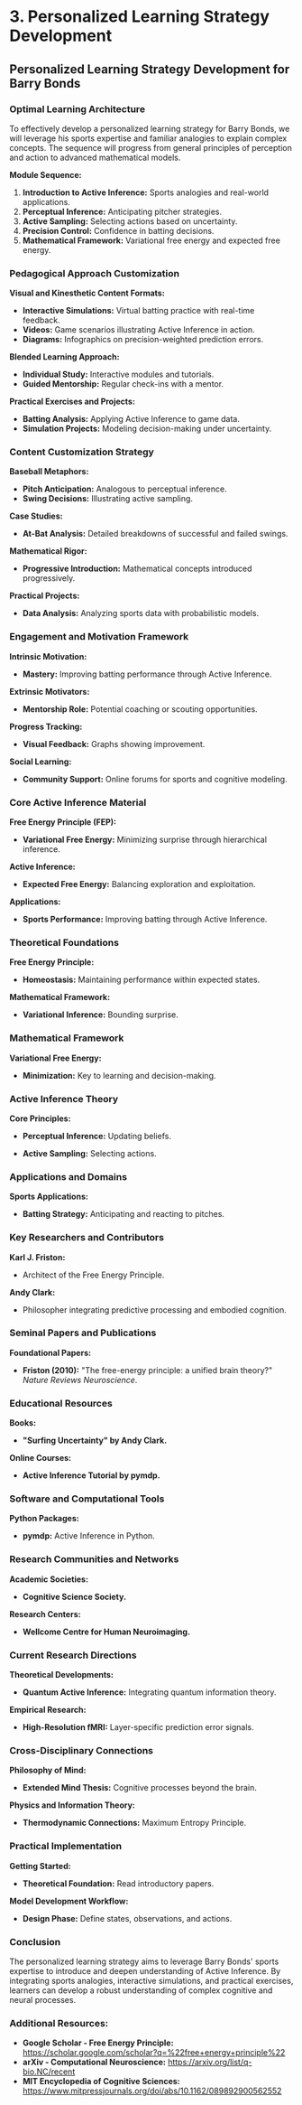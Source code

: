 # 3. Personalized Learning Strategy Development

## **Personalized Learning Strategy Development for Barry Bonds**

### **Optimal Learning Architecture**

To effectively develop a personalized learning strategy for Barry Bonds, we will leverage his sports expertise and familiar analogies to explain complex concepts. The sequence will progress from general principles of perception and action to advanced mathematical models.

**Module Sequence:**

1. **Introduction to Active Inference:** Sports analogies and real-world applications.
2. **Perceptual Inference:** Anticipating pitcher strategies.
3. **Active Sampling:** Selecting actions based on uncertainty.
4. **Precision Control:** Confidence in batting decisions.
5. **Mathematical Framework:** Variational free energy and expected free energy.

### **Pedagogical Approach Customization**

**Visual and Kinesthetic Content Formats:**

- **Interactive Simulations:** Virtual batting practice with real-time feedback.
- **Videos:** Game scenarios illustrating Active Inference in action.
- **Diagrams:** Infographics on precision-weighted prediction errors.

**Blended Learning Approach:**

- **Individual Study:** Interactive modules and tutorials.
- **Guided Mentorship:** Regular check-ins with a mentor.

**Practical Exercises and Projects:**

- **Batting Analysis:** Applying Active Inference to game data.
- **Simulation Projects:** Modeling decision-making under uncertainty.

### **Content Customization Strategy**

**Baseball Metaphors:**

- **Pitch Anticipation:** Analogous to perceptual inference.
- **Swing Decisions:** Illustrating active sampling.

**Case Studies:**

- **At-Bat Analysis:** Detailed breakdowns of successful and failed swings.

**Mathematical Rigor:**

- **Progressive Introduction:** Mathematical concepts introduced progressively.

**Practical Projects:**

- **Data Analysis:** Analyzing sports data with probabilistic models.

### **Engagement and Motivation Framework**

**Intrinsic Motivation:**

- **Mastery:** Improving batting performance through Active Inference.

**Extrinsic Motivators:**

- **Mentorship Role:** Potential coaching or scouting opportunities.

**Progress Tracking:**

- **Visual Feedback:** Graphs showing improvement.

**Social Learning:**

- **Community Support:** Online forums for sports and cognitive modeling.

### **Core Active Inference Material**

**Free Energy Principle (FEP):**

- **Variational Free Energy:** Minimizing surprise through hierarchical inference.

**Active Inference:**

- **Expected Free Energy:** Balancing exploration and exploitation.

**Applications:**

- **Sports Performance:** Improving batting through Active Inference.

### **Theoretical Foundations**

**Free Energy Principle:**

- **Homeostasis:** Maintaining performance within expected states.

**Mathematical Framework:**

- **Variational Inference:** Bounding surprise.

### **Mathematical Framework**

**Variational Free Energy:**

- **Minimization:** Key to learning and decision-making.

### **Active Inference Theory**

**Core Principles:**

- **Perceptual Inference:** Updating beliefs.

- **Active Sampling:** Selecting actions.

### **Applications and Domains**

**Sports Applications:**

- **Batting Strategy:** Anticipating and reacting to pitches.

### **Key Researchers and Contributors**

**Karl J. Friston:**

- Architect of the Free Energy Principle.

**Andy Clark:**

- Philosopher integrating predictive processing and embodied cognition.

### **Seminal Papers and Publications**

**Foundational Papers:**

- **Friston (2010):** "The free-energy principle: a unified brain theory?" *Nature Reviews Neuroscience*.

### **Educational Resources**

**Books:**

- **"Surfing Uncertainty" by Andy Clark.**

**Online Courses:**

- **Active Inference Tutorial by pymdp.**

### **Software and Computational Tools**

**Python Packages:**

- **pymdp:** Active Inference in Python.

### **Research Communities and Networks**

**Academic Societies:**

- **Cognitive Science Society.**

**Research Centers:**

- **Wellcome Centre for Human Neuroimaging.**

### **Current Research Directions**

**Theoretical Developments:**

- **Quantum Active Inference:** Integrating quantum information theory.

**Empirical Research:**

- **High-Resolution fMRI:** Layer-specific prediction error signals.

### **Cross-Disciplinary Connections**

**Philosophy of Mind:**

- **Extended Mind Thesis:** Cognitive processes beyond the brain.

**Physics and Information Theory:**

- **Thermodynamic Connections:** Maximum Entropy Principle.

### **Practical Implementation**

**Getting Started:**

- **Theoretical Foundation:** Read introductory papers.

**Model Development Workflow:**

- **Design Phase:** Define states, observations, and actions.

### **Conclusion**

The personalized learning strategy aims to leverage Barry Bonds' sports expertise to introduce and deepen understanding of Active Inference. By integrating sports analogies, interactive simulations, and practical exercises, learners can develop a robust understanding of complex cognitive and neural processes.

### **Additional Resources:**

- **Google Scholar - Free Energy Principle:** <https://scholar.google.com/scholar?q=%22free+energy+principle%22>
- **arXiv - Computational Neuroscience:** <https://arxiv.org/list/q-bio.NC/recent>
- **MIT Encyclopedia of Cognitive Sciences:** <https://www.mitpressjournals.org/doi/abs/10.1162/089892900562552>